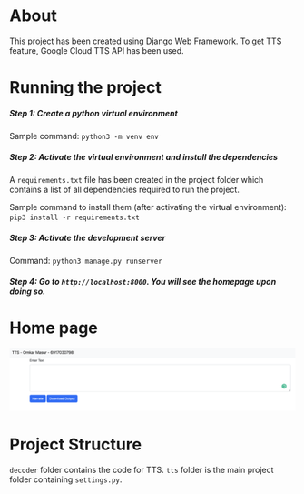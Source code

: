 # About
This project has been created using Django Web Framework. To get TTS feature, Google Cloud TTS API has been used.

# Running the project
##### Step 1:  Create a python virtual environment
Sample command: `python3 -m venv env`

##### Step 2: Activate the virtual environment and install the dependencies
A `requirements.txt` file has been created in the project folder which contains a list of all dependencies required to run the project. 

Sample command to install them (after activating the virtual environment): `pip3 install -r requirements.txt`

##### Step 3: Activate the development server
Command: `python3 manage.py runserver`

##### Step 4: Go to `http://localhost:8000`. You will see the homepage upon doing so.

# Home page
![My Image](images/Screen%20Shot%202022-09-20%20at%203.40.47%20PM.png)

# Project Structure
`decoder` folder contains the code for TTS. `tts` folder is the main project folder containing `settings.py`.